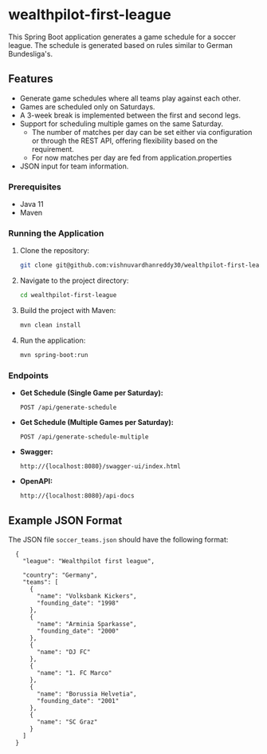 # wealthpilot-first-league

This Spring Boot application generates a game schedule for a soccer league. The schedule is generated based on rules similar to German Bundesliga's.

## Features

- Generate game schedules where all teams play against each other.
- Games are scheduled only on Saturdays.
- A 3-week break is implemented between the first and second legs.
- Support for scheduling multiple games on the same Saturday.
  - The number of matches per day can be set either via configuration or through the REST API, offering flexibility based on the requirement.
  - For now matches per day are fed from application.properties
- JSON input for team information.

### Prerequisites

- Java 11
- Maven

### Running the Application

1. Clone the repository:

    ```bash
    git clone git@github.com:vishnuvardhanreddy30/wealthpilot-first-league.git
    ```

2. Navigate to the project directory:

    ```bash
    cd wealthpilot-first-league
    ```

3. Build the project with Maven:

    ```bash
    mvn clean install
    ```

4. Run the application:

    ```bash
    mvn spring-boot:run
    ```

### Endpoints

- **Get Schedule (Single Game per Saturday):**

    ```
    POST /api/generate-schedule
    ```

- **Get Schedule (Multiple Games per Saturday):**

    ```
    POST /api/generate-schedule-multiple
    ```

- **Swagger:**

  ```
  http://{localhost:8080}/swagger-ui/index.html
  ```

- **OpenAPI:**

  ```
  http://{localhost:8080}/api-docs
  ```

## Example JSON Format

The JSON file `soccer_teams.json` should have the following format:

``` 
  {
    "league": "Wealthpilot first league",

    "country": "Germany",
    "teams": [
      {
        "name": "Volksbank Kickers",
        "founding_date": "1998"
      },
      {
        "name": "Arminia Sparkasse",
        "founding_date": "2000"
      },
      {
        "name": "DJ FC"
      },
      {
        "name": "1. FC Marco"
      },
      {
        "name": "Borussia Helvetia",
        "founding_date": "2001"
      },
      {
        "name": "SC Graz"
      }
    ]
  }
